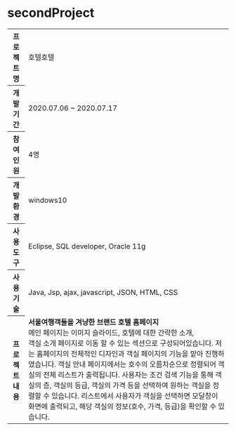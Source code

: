 # secondProject
<table>
  <tr>
    <th>프로젝트 명</th>
    <td>호텔호텔</td>
  </tr>
  <tr>
    <th>개발 기간</th>
    <td>2020.07.06 ~ 2020.07.17</td>
  </tr>  
  <tr>
    <th>참여 인원</th>
    <td>4명</td>
  </tr> 
  <tr>
    <th>개발 환경</th>
    <td>windows10</td>
  </tr>  
  <tr>
    <th>사용 도구</th>
    <td>Eclipse, SQL developer, Oracle 11g</td>
  </tr> 
  <tr>
    <th>사용 기술</th>
    <td>Java, Jsp, ajax, javascript, JSON, HTML, CSS</td>
  </tr> 
  <tr>
    <th>프로젝트 내용</th>
    <td>
      <b>서울여행객들을 겨냥한 브랜드 호텔 홈페이지</b><br>
      메인 페이지는 이미지 슬라이드, 호텔에 대한 간략한 소개, <br>객실 소개 페이지로 이동 할 수 있는 섹션으로 구성되어있습니다. 저는 홈페이지의 전체적인 디자인과 객실 페이지의 기능을 맡아 진행하였습니다.  객실 안내 페이지에서는 호수의 오름차순으로 정렬되어 객실의 전체 리스트가 출력됩니다. 사용자는 조건 검색 기능을 통해 객실의 층, 객실의 등급, 객실의 가격 등을 선택하여 원하는 객실을 정렬할 수 있습니다. 리스트에서 사용자가 객실을 선택하면 모달창이 화면에 출력되고, 해당 객실의 정보(호수, 가격, 등급)을 확인할 수 있습니다. 
    </td>
  </tr> 
</table>
